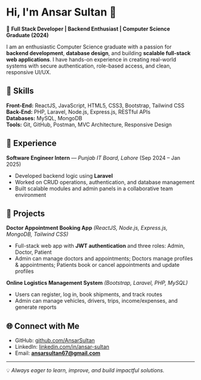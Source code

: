 # Hi, I'm Ansar Sultan 👋

🎯 **Full Stack Developer | Backend Enthusiast | Computer Science Graduate (2024)**  

I am an enthusiastic Computer Science graduate with a passion for **backend development**, **database design**, and building **scalable full-stack web applications**. I have hands-on experience in creating real-world systems with secure authentication, role-based access, and clean, responsive UI/UX.

## 🚀 Skills

**Front-End:** ReactJS, JavaScript, HTML5, CSS3, Bootstrap, Tailwind CSS  
**Back-End:** PHP, Laravel, Node.js, Express.js, RESTful APIs  
**Databases:** MySQL,  MongoDB  
**Tools:** Git, GitHub, Postman, MVC Architecture, Responsive Design  

## 💼 Experience

**Software Engineer Intern** — *Punjab IT Board, Lahore* (Sep 2024 – Jan 2025)  
- Developed backend logic using **Laravel**  
- Worked on CRUD operations, authentication, and database management  
- Built scalable modules and admin panels in a collaborative team environment  

## 📂 Projects

**Doctor Appointment Booking App** *(ReactJS, Node.js, Express.js, MongoDB, Tailwind CSS)*  
- Full-stack web app with **JWT authentication** and three roles: Admin, Doctor, Patient  
- Admin can manage doctors and appointments; Doctors manage profiles & appointments; Patients book or cancel appointments and update profiles  

**Online Logistics Management System** *(Bootstrap, Laravel, PHP, MySQL)*  
- Users can register, log in, book shipments, and track routes  
- Admin can manage vehicles, drivers, trips, income/expenses, and generate reports  

## 🌐 Connect with Me
- GitHub: [github.com/AnsarSultan](https://github.com/AnsarSultan)  
- LinkedIn: [linkedin.com/in/ansar-sultan](https://www.linkedin.com/in/ansar-sultan)  
- Email: **ansarsultan67@gmail.com**

---
💡 *Always eager to learn, improve, and build impactful solutions.*
